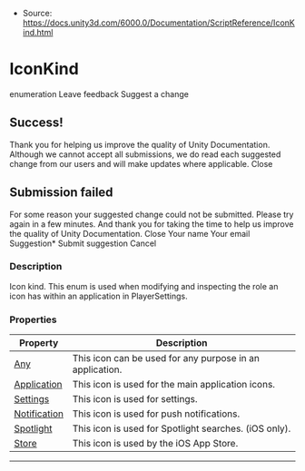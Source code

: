 * Source: https://docs.unity3d.com/6000.0/Documentation/ScriptReference/IconKind.html

# IconKind
enumeration
Leave feedback
Suggest a change
## Success!
Thank you for helping us improve the quality of Unity Documentation. Although we cannot accept all submissions, we do read each suggested change from our users and will make updates where applicable.
Close
## Submission failed
For some reason your suggested change could not be submitted. Please <a>try again</a> in a few minutes. And thank you for taking the time to help us improve the quality of Unity Documentation.
Close
Your name Your email Suggestion* Submit suggestion
Cancel
### Description
Icon kind.
This enum is used when modifying and inspecting the role an icon has within an application in PlayerSettings.
### Properties
Property | Description  
---|---  
[Any](https://docs.unity3d.com/6000.0/Documentation/ScriptReference/IconKind.Any.html) | This icon can be used for any purpose in an application.  
[Application](https://docs.unity3d.com/6000.0/Documentation/ScriptReference/IconKind.Application.html) | This icon is used for the main application icons.  
[Settings](https://docs.unity3d.com/6000.0/Documentation/ScriptReference/IconKind.Settings.html) | This icon is used for settings.  
[Notification](https://docs.unity3d.com/6000.0/Documentation/ScriptReference/IconKind.Notification.html) | This icon is used for push notifications.  
[Spotlight](https://docs.unity3d.com/6000.0/Documentation/ScriptReference/IconKind.Spotlight.html) | This icon is used for Spotlight searches. (iOS only).  
[Store](https://docs.unity3d.com/6000.0/Documentation/ScriptReference/IconKind.Store.html) | This icon is used by the iOS App Store.  
* * *
